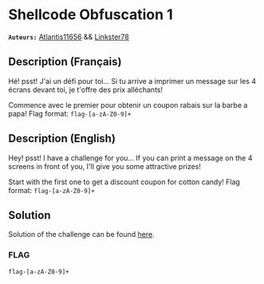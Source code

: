 # Shellcode Obfuscation 1
**`Auteurs:`** [Atlantis11656](https://github.com/MassinissaDjellouli) && [Linkster78](https://github.com/linkster78)

## Description (Français)
Hé! psst! J'ai un défi pour toi... Si tu arrive a imprimer un message sur les 4 écrans devant toi, je t'offre des prix alléchants!

Commence avec le premier pour obtenir un coupon rabais sur la barbe a papa!
Flag format: `flag-[a-zA-Z0-9]+`
## Description (English)
Hey! psst! I have a challenge for you... If you can print a message on the 4 screens in front of you, I'll give you some attractive prizes!

Start with the first one to get a discount coupon for cotton candy!
Flag format: `flag-[a-zA-Z0-9]+`
## Solution
Solution of the challenge can be found [here](./Solution/WRITEUP.MD).

### FLAG
`flag-[a-zA-Z0-9]+`